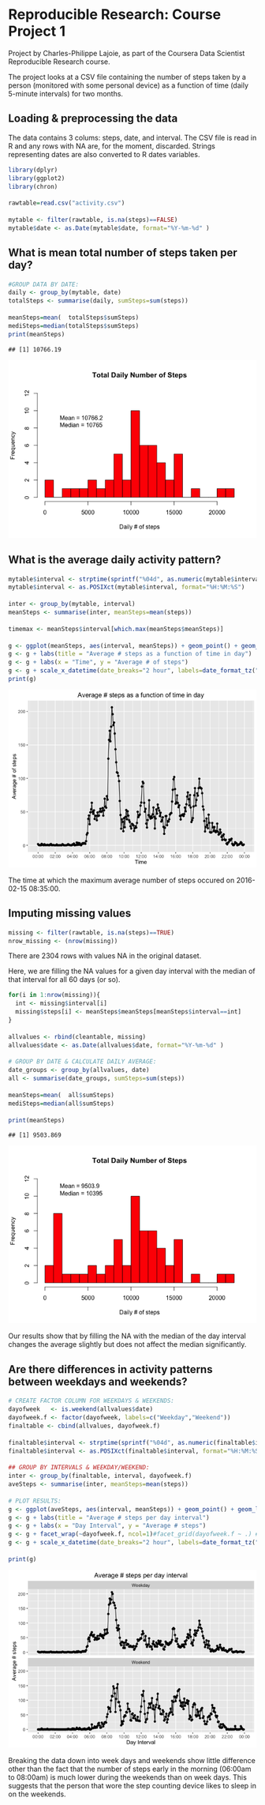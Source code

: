 # Reproducible Research: Course Project 1

Project by Charles-Philippe Lajoie, as part of the Coursera Data Scientist Reproducible Research course.

The project looks at a CSV file containing the number of steps taken by a person (monitored with some personal device) as a function of time (daily 5-minute intervals) for two months. 

## Loading & preprocessing the data
The data contains 3 colums: steps, date, and interval. The CSV file is read in R and any rows with NA are, for the moment, discarded. Strings representing dates are also converted to R dates variables.

```r
library(dplyr)
library(ggplot2)
library(chron)

rawtable=read.csv("activity.csv")

mytable <- filter(rawtable, is.na(steps)==FALSE)
mytable$date <- as.Date(mytable$date, format="%Y-%m-%d" )
```
 
## What is mean total number of steps taken per day?

```r
#GROUP DATA BY DATE:
daily <- group_by(mytable, date)
totalSteps <- summarise(daily, sumSteps=sum(steps))

meanSteps=mean(  totalSteps$sumSteps)
mediSteps=median(totalSteps$sumSteps)
print(meanSteps)
```

```
## [1] 10766.19
```
![](PA1_template_files/figure-html/unnamed-chunk-3-1.png)


## What is the average daily activity pattern?




```r
mytable$interval <- strptime(sprintf("%04d", as.numeric(mytable$interval)), format="%H%M")
mytable$interval <- as.POSIXct(mytable$interval, format="%H:%M:%S")

inter <- group_by(mytable, interval)
meanSteps <- summarise(inter, meanSteps=mean(steps))

timemax <- meanSteps$interval[which.max(meanSteps$meanSteps)]

g <- ggplot(meanSteps, aes(interval, meanSteps)) + geom_point() + geom_line()
g <- g + labs(title = "Average # steps as a function of time in day") 
g <- g + labs(x = "Time", y = "Average # of steps")
g <- g + scale_x_datetime(date_breaks="2 hour", labels=date_format_tz("%H:%M", tz="EST"))
print(g)
```

![](PA1_template_files/figure-html/unnamed-chunk-5-1.png)

The time at which the maximum average number of steps occured on 2016-02-15 08:35:00.


## Imputing missing values

```r
missing <- filter(rawtable, is.na(steps)==TRUE)
nrow_missing <- (nrow(missing))
```
There are 2304 rows with values NA in the original dataset.

Here, we are filling the NA values for a given day interval with the median of that interval for all 60 days (or so).


```r
for(i in 1:nrow(missing)){
  int <- missing$interval[i]
  missing$steps[i] <- meanSteps$meanSteps[meanSteps$interval==int]
}

allvalues <- rbind(cleantable, missing)
allvalues$date <- as.Date(allvalues$date, format="%Y-%m-%d" )

# GROUP BY DATE & CALCULATE DAILY AVERAGE:
date_groups <- group_by(allvalues, date)
all <- summarise(date_groups, sumSteps=sum(steps))

meanSteps=mean(  all$sumSteps)
mediSteps=median(all$sumSteps)

print(meanSteps)
```

```
## [1] 9503.869
```

![](PA1_template_files/figure-html/unnamed-chunk-9-1.png)

Our results show that by filling the NA with the median of the day interval changes the average slightly but does not affect the median significantly.

## Are there differences in activity patterns between weekdays and weekends?

```r
# CREATE FACTOR COLUMN FOR WEEKDAYS & WEEKENDS:
dayofweek   <- is.weekend(allvalues$date) 
dayofweek.f <- factor(dayofweek, labels=c("Weekday","Weekend"))
finaltable <- cbind(allvalues, dayofweek.f)

finaltable$interval <- strptime(sprintf("%04d", as.numeric(finaltable$interval)), format="%H%M")
finaltable$interval <- as.POSIXct(finaltable$interval, format="%H:%M:%S")

## GROUP BY INTERVALS & WEEKDAY/WEEKEND:
inter <- group_by(finaltable, interval, dayofweek.f)
aveSteps <- summarise(inter, meanSteps=mean(steps))

# PLOT RESULTS:
g <- ggplot(aveSteps, aes(interval, meanSteps)) + geom_point() + geom_line()
g <- g + labs(title = "Average # steps per day interval") 
g <- g + labs(x = "Day Interval", y = "Average # steps")
g <- g + facet_wrap(~dayofweek.f, ncol=1)#facet_grid(dayofweek.f ~ .) # + ylim(0,120)
g <- g + scale_x_datetime(date_breaks="2 hour", labels=date_format_tz("%H:%M", tz="EST"))

print(g)
```

![](PA1_template_files/figure-html/unnamed-chunk-10-1.png)

Breaking the data down into week days and weekends show little difference other than the fact that the number of steps early in the morning (06:00am to 08:00am) is much lower during the weekends than on week days. This suggests that the person that wore the step counting device likes to sleep in on the weekends.












